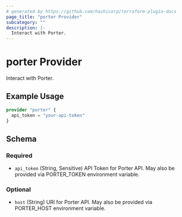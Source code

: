 ```yaml
---
# generated by https://github.com/hashicorp/terraform-plugin-docs
page_title: "porter Provider"
subcategory: ""
description: |-
  Interact with Porter.
---
```


# porter Provider

Interact with Porter.

## Example Usage

```terraform
provider "porter" {
  api_token = "your-api-token"
}
```

<!-- schema generated by tfplugindocs -->
## Schema

### Required

- `api_token` (String, Sensitive) API Token for Porter API. May also be provided via PORTER_TOKEN environment variable.

### Optional

- `host` (String) URI for Porter API. May also be provided via PORTER_HOST environment variable.
